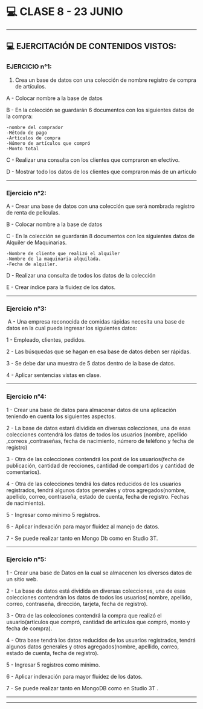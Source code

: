 # :computer: CLASE 8 - 23 JUNIO

---

## :computer: EJERCITACIÓN DE CONTENIDOS VISTOS:

### EJERCICIO n°1:​

1) Crea un base de datos con una colección  de nombre registro de compra de artículos.​

A - Colocar nombre a la base de datos​

B - En la colección se guardarán 6 documentos con los siguientes datos de la compra:​

```
-nombre del comprador​
-Método de pago​
-Artículos de compra​
-Número de artículos que compró​
-Monto total​
```

C - Realizar una consulta con los clientes que compraron en efectivo.​

D - Mostrar todo los datos de los clientes que compraron más de un artículo​

---

### Ejercicio n°2:​

A - Crear una base de datos con una colección que será nombrada registro de renta de películas.​

B - Colocar nombre a la base de datos​

C - En la colección se guardarán 8 documentos con los siguientes datos de Alquiler de Maquinarias.​

```
-Nombre de cliente que realizó el alquiler​
-Nombre de la maquinaria alquilada.​
-Fecha de alquiler.​
```

D - Realizar una consulta de todos los datos de la colección​

E - Crear índice para la fluidez de los datos.​

---

### Ejercicio n°3:​

​
A - Una empresa reconocida de comidas rápidas necesita una base de datos en la cual pueda ingresar los siguientes datos:​

1 - Empleado, clientes, pedidos.​

2 - Las búsquedas  que se hagan en esa base de datos deben ser rápidas.​

3 - Se debe dar una muestra de 5 datos dentro de la base de datos.​

4 - Aplicar sentencias vistas en clase.

---

### Ejercicio n°4:​

1 - Crear una base de datos para almacenar datos de una aplicación teniendo en cuenta los siguientes aspectos.​

2 - La base de datos estará dividida en diversas colecciones, una de esas colecciones contendrá los datos de todos los usuarios (nombre, apellido ,correos ,contraseñas, fecha de nacimiento, número de teléfono y fecha de registro)​

3 - Otra de las colecciones contendrá los post de los usuarios(fecha de publicación, cantidad de recciones, cantidad de compartidos y cantidad de comentarios).​

4 - Otra de las colecciones tendrá los datos reducidos de los usuarios registrados, tendrá algunos datos generales y otros agregados(nombre, apellido, correo, contraseña, estado de cuenta, fecha de registro. Fechas de nacimiento).​

5 - Ingresar como mínimo 5 registros.​

6 - Aplicar indexación para mayor fluidez al manejo de datos.​

7 - Se puede realizar tanto en Mongo Db como en Studio 3T. ​

---

### Ejercicio n°5:​

1 - Crear una base de Datos en la cual se almacenen los diversos datos de un sitio web.​

2 - La base de datos está dividida en diversas colecciones, una de esas colecciones contendrán los datos de todos los usuarios( nombre, apellido, correo, contraseña, dirección, tarjeta, fecha de registro).​

3 - Otra de las colecciones contendrá la compra que realizó el usuario(artículos que compró, cantidad de artículos que compró, monto y fecha de compra).​

4 - Otra base tendrá los datos reducidos de los usuarios registrados, tendrá algunos datos generales y otros agregados(nombre, apellido, correo, estado de cuenta, fecha  de registro).​

5 - Ingresar 5 registros como mínimo.​

6 - Aplicar indexación para mayor fluidez de los datos.​

7 - Se puede realizar tanto en MongoDB como en Studio 3T .


---

---
